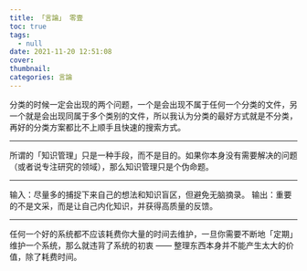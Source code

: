 ```yaml
---
title: 「言論」 零壹
toc: true
tags:
  - null
date: 2021-11-20 12:51:08
cover:
thumbnail:
categories: 言論
---
```


分类的时候一定会出现的两个问题，一个是会出现不属于任何一个分类的文件，另一个就是会出现同属于多个类别的文件，所以我认为分类的最好方式就是不分类，再好的分类方案都比不上顺手且快速的搜索方式。
***
所谓的「知识管理」只是一种手段，而不是目的。如果你本身没有需要解决的问题（或者说专注研究的领域），那么知识管理只是个伪命题。
***
输入：尽量多的捕捉下来自己的想法和知识盲区，但避免无脑摘录。
输出：重要的不是文采，而是让自己内化知识，并获得高质量的反馈。
***
任何一个好的系统都不应该耗费你大量的时间去维护，一旦你需要不断地「定期」维护一个系统，那么就违背了系统的初衷 —— 整理东西本身并不能产生太大的价值，除了耗费时间。

